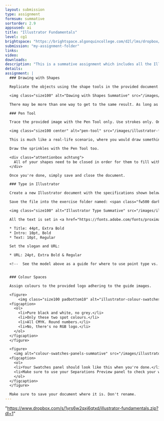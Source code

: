 ```yaml
---
layout: submission
type: assignment
formsum: summative
sortorder: 2.9
appsused: ai
title: "Illustrator Fundamentals"
level: cg1
brightspace: "https://brightspace.algonquincollege.com/d2l/lms/dropbox/user/folder_submit_files.d2l?db=289053&grpid=0&isprv=0&bp=0&ou=314355"
submission: "my-assignment-folder"
links:
video:
downloads:
description: "This is a summative assignment which includes all the Illustrator skills you've learned to date. Follow the instructions on this page carefully."
details:
assignment: |
  ### Drawing with Shapes

  Replicate the objects using the shape tools in the provided document.

  <img class="size100" alt="Dawing with Shapes Summative" src="/images/illustrator-fundamentals/drawing-with-shapes-summative.svg">

  There may be more than one way to get to the same result. As long as you're using shape tools, it's fine. Once you're done, save and close the document.

  ### Pen Tool

  Trace the provided image with the Pen Tool only. Use strokes only. Once you're done, duplicate the illustration with strokes, then colour fill it, as shown below. The goal is to create the most accurate paths possible with the fewest anchor points.

  <img class="size100 center" alt="pen-tool" src="/images/illustrator-fundamentals/pen-tool.jpg">

  This is much like a real-life scenario, where you would draw something by hand, then trace it in Illustrator to create scalable vector artwork.

  Draw the sprinkles with the Pen Tool too.

  <div class="attentionbox achtung">
    All of your shapes need to be closed in order for them to fill with colour properly.
  </div>

  Once you're done, simply save and close the document.

  ### Type in Illustrator

  Create a new Illustrator document with the specifications shown below. Use point type and area type where appropriate.

  Save the file into the exercise folder named: <span class="fw500 darkgreen">03-illustrator-type-summative.ai</span>

  <img class="size100" alt="Illustrator Type Summative" src="/images/illustrator-fundamentals/illustrator-type-summative.svg">

  All the text is set in <a href="https://fonts.adobe.com/fonts/proxima-nova" class="fw700" target="_blank">Proxima Nova font</a>:

  * Title: 44pt, Extra Bold
  * Intro: 10pt, Bold
  * Text: 10pt, Regular

  Set the slogan and URL:

  * URL: 24pt, Extra Bold & Regular

  <!--  See the model above as a guide for where to use point type vs. area type. Make sure you use the <span class="command">Indents & Spacing > Space After</span> setting at 4pt in your paragraph style to create spacing between paragraphs, as shown. Once complete, ⌘-S, then ⌘-W. -->


  ### Colour Spaces

  Assign colours to the provided logo adhering to the guide images.

  <figure>
      <img class="size100 padbottom10" alt="illustrator-colour-swatches-summative" src="/images/illustrator-fundamentals/illustrator-colour-swatches-summative.svg">
  <figcaption>
    <ol>
      <li>Pure black and white, no grey.</li>
      <li>Only these two spot colours.</li>
      <li>All CMYK. Round numbers.</li>
      <li>No, there's no RGB logo.</li>
    </ol>
  </figcaption>
  </figure>

  <figure>
    <img alt="colour-swatches-panels-summative" src="/images/illustrator-fundamentals/colour-swatches-panels-summative.jpg" class="size75">
  <figcaption>
    <ol>
    <li>Your Swatches panel should look like this when you're done.</li>
    <li>Make sure to use your Separations Preview panel to check your work.</li>
    </ol>
  </figcaption>
  </figure>

  Make sure to save your document where it is. Don't rename.
---
```

 "https://www.dropbox.com/s/1yrs6w2qxj6qtxd/illustrator-fundamentals.zip?dl=1"
